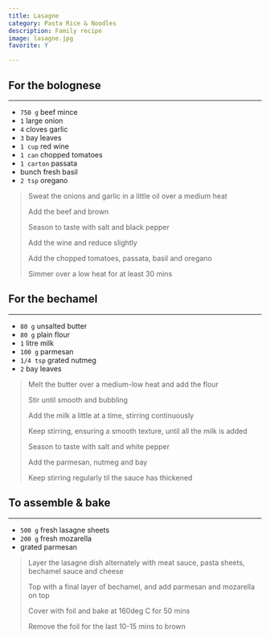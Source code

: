```yaml
---
title: Lasagne 
category: Pasta Rice & Noodles
description: Family recipe
image: lasagne.jpg
favorite: Y

--- 
```


## For the bolognese

---

* `750 g` beef mince
* `1` large onion
* `4` cloves garlic
* `3` bay leaves
* `1 cup` red wine
* `1 can` chopped tomatoes
* `1 carton` passata
* bunch fresh basil
* `2 tsp` oregano
 
> Sweat the onions and garlic in a little oil over a medium heat
>
> Add the beef and brown
>
> Season to taste with salt and black pepper
>
> Add the wine and reduce slightly
>
> Add the chopped tomatoes, passata, basil and oregano
>
> Simmer over a low heat for at least 30 mins

## For the bechamel

---

* `80 g` unsalted butter
* `80 g` plain flour
* `1` litre milk
* `100 g` parmesan
* `1/4 tsp` grated nutmeg
* `2` bay leaves

> Melt the butter over a medium-low heat and add the flour
>
> Stir until smooth and bubbling
>
> Add the milk a little at a time, stirring continuously
>
> Keep stirring, ensuring a smooth texture, until all the milk is added
>
> Season to taste with salt and white pepper
>
> Add the parmesan, nutmeg and bay
>
> Keep stirring regularly til the sauce has thickened

## To assemble & bake

---

* `500 g` fresh lasagne sheets 
* `200 g` fresh mozarella
* grated parmesan

> Layer the lasagne dish alternately with meat sauce, pasta sheets, bechamel sauce and cheese
>
> Top with a final layer of bechamel, and add parmesan and mozarella on top
>
> Cover with foil and bake at 160deg C for 50 mins
>
> Remove the foil for the last 10-15 mins to brown